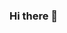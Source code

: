 ### Hi there 👋

<!--
**ammarta/ammarta** is a ✨ _special_ ✨ repository because its `README.md` (this file) appears on your GitHub profile.

Here are some ideas to get you started:

- 🔭 I’m currently working on hmgf ugm
- 🌱 I’m currently learning about geophysics
- 👯 I’m looking to collaborate on international competition
- 💬 Ask me about digital inforgaphic
- 📫 How to reach me: instagram : @ammartaa, linkedin : Ammar Tambunan
-->

